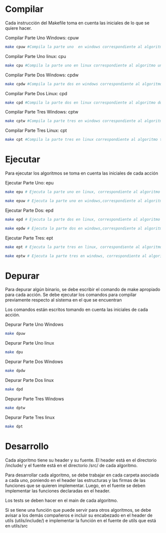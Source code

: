 # Compilar

Cada instrucción del Makefile toma en cuenta las iniciales de lo que se quiere hacer.

Compilar Parte Uno Windows: cpuw
```sh
make cpuw #Compila la parte uno  en windows correspondiente al algoritmo uno
```

Compilar Parte Uno linux: cpu
```sh
make cpu #Compila la parte uno en linux correspondiente al algoritmo uno
```

Compilar Parte Dos Windows: cpdw
```sh
make cpdw #Compila la parte dos en windows correspondiente al algoritmo dos
```

Compilar Parte Dos Linux: cpd
```sh
make cpd #Compila la parte dos en linux correspondiente al algoritmo dos
```

Compilar Parte Tres Windows: cptw
```sh
make cptw #Compila la parte tres en windows correspondiente al algoritmo tres
```

Compilar Parte Tres Linux: cpt
```sh
make cpt #Compila la parte tres en linux correspondiente al algoritmo tres
```

# Ejecutar

Para ejecutar los algoritmos se toma en cuenta las iniciales de cada acción

Ejecutar Parte Uno: epu
```sh
make epu # Ejecuta la parte uno en linux, correspondiente al algoritmo uno

make epuw # Ejecuta la parte uno en windows,correspondiente al algoritmo uno
```

Ejecutar Parte Dos: epd
```sh
make epd # Ejecuta la parte dos en linux, correspondiente al algoritmo dos

make epdw # Ejecuta la parte dos en windows,correspondiente al algoritmo dos
```

Ejecutar Parte Tres: ept
```sh
make ept # Ejecuta la parte tres en linux, correspondiente al algoritmo tres

make eptw # Ejecuta la parte tres en windows, correspondiente al algoritmo tres
```

# Depurar

Para depurar algún binario, se debe escribir el comando de make apropiado para cada acción. Se debe ejecutar los comandos para compilar previamente respecto al sistema en el que se encuentran

Los comandos están escritos tomando en cuenta las iniciales de cada acción.

Depurar Parte Uno Windows
```sh
make dpuw
```

Depurar Parte Uno linux
```sh
make dpu
```

Depurar Parte Dos Windows
```sh
make dpdw
```

Depurar Parte Dos linux
```sh
make dpd
```

Depurar Parte Tres Windows
```sh
make dptw
```

Depurar Parte Tres linux
```sh
make dpt
```

# Desarrollo

Cada algoritmo tiene su header y su fuente. El header está en el directorio /include/ y el fuente está en el directorio /src/ de cada algoritmo.

Para desarrollar cada algoritmo, se debe trabajar en cada carpeta asociada a cada uno, poniendo en el header las estructuras y las firmas de las funciones que se quieren implementar. Luego, en el fuente se deben implementar las funciones declaradas en el header.

Los tests se deben hacer en el main de cada algoritmo.

Si se tiene una función que puede servir para otros algoritmos, se debe avisar a los demás compañeros e incluir su encabezado en el header de utils (utils/include/) e implementar la función en el fuente de utils que está en utils/src